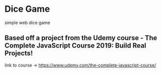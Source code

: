 # Dice Game
simple web dice game

## Based off a project from the Udemy course - The Complete JavaScript Course 2019: Build Real Projects!
link to course -> https://www.udemy.com/the-complete-javascript-course/

